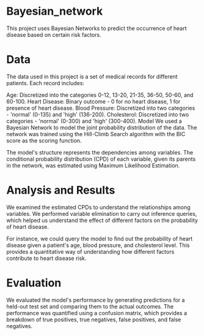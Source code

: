 # Bayesian_network

This project uses Bayesian Networks to predict the occurrence of heart disease based on certain risk factors.

# Data
The data used in this project is a set of medical records for different patients. Each record includes:

Age: Discretized into the categories 0-12, 13-20, 21-35, 36-50, 50-60, and 60-100.
Heart Disease: Binary outcome - 0 for no heart disease, 1 for presence of heart disease.
Blood Pressure: Discretized into two categories - 'normal' (0-135) and 'high' (136-200).
Cholesterol: Discretized into two categories - 'normal' (0-300) and 'high' (300-400).
Model
We used a Bayesian Network to model the joint probability distribution of the data. The network was trained using the Hill-Climb Search algorithm with the BIC score as the scoring function.

The model's structure represents the dependencies among variables. The conditional probability distribution (CPD) of each variable, given its parents in the network, was estimated using Maximum Likelihood Estimation.

# Analysis and Results
We examined the estimated CPDs to understand the relationships among variables. We performed variable elimination to carry out inference queries, which helped us understand the effect of different factors on the probability of heart disease.

For instance, we could query the model to find out the probability of heart disease given a patient's age, blood pressure, and cholesterol level. This provides a quantitative way of understanding how different factors contribute to heart disease risk.

# Evaluation
We evaluated the model's performance by generating predictions for a held-out test set and comparing them to the actual outcomes. The performance was quantified using a confusion matrix, which provides a breakdown of true positives, true negatives, false positives, and false negatives.


